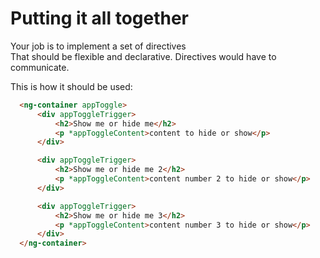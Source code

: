 # Putting it all together

Your job is to implement a set of directives   
That should be flexible and declarative.
Directives would have to communicate.

This is how it should be used:

```html
  <ng-container appToggle>
      <div appToggleTrigger>
          <h2>Show me or hide me</h2>
          <p *appToggleContent>content to hide or show</p>
      </div>

      <div appToggleTrigger>
          <h2>Show me or hide me 2</h2>
          <p *appToggleContent>content number 2 to hide or show</p>
      </div>

      <div appToggleTrigger>
          <h2>Show me or hide me 3</h2>
          <p *appToggleContent>content number 3 to hide or show</p>
      </div>
  </ng-container>

```
